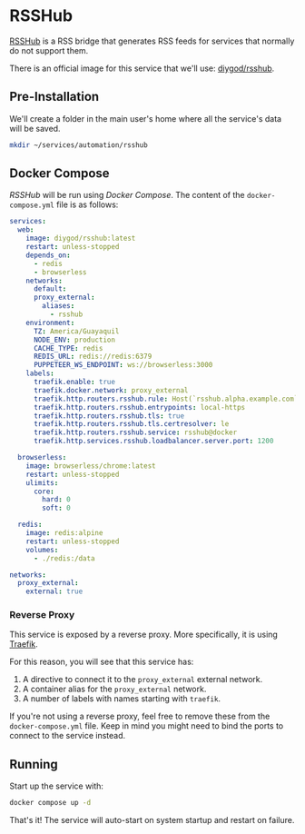 # RSSHub

[RSSHub](https://docs.rsshub.app/) is a RSS bridge that generates RSS feeds for services that normally do not support them.

There is an official image for this service that we'll use: [diygod/rsshub](https://hub.docker.com/r/diygod/rsshub).

## Pre-Installation

We'll create a folder in the main user's home where all the service's data will be saved.

```bash
mkdir ~/services/automation/rsshub
```

## Docker Compose

*RSSHub* will be run using *Docker Compose*. The content of the `docker-compose.yml` file is as follows:

```yaml
services:
  web:
    image: diygod/rsshub:latest
    restart: unless-stopped
    depends_on:
      - redis
      - browserless
    networks:
      default:
      proxy_external:
        aliases:
          - rsshub
    environment:
      TZ: America/Guayaquil
      NODE_ENV: production
      CACHE_TYPE: redis
      REDIS_URL: redis://redis:6379
      PUPPETEER_WS_ENDPOINT: ws://browserless:3000
    labels:
      traefik.enable: true
      traefik.docker.network: proxy_external
      traefik.http.routers.rsshub.rule: Host(`rsshub.alpha.example.com`) || Host(`rsshub.alpha.home.example.com`)
      traefik.http.routers.rsshub.entrypoints: local-https
      traefik.http.routers.rsshub.tls: true
      traefik.http.routers.rsshub.tls.certresolver: le
      traefik.http.routers.rsshub.service: rsshub@docker
      traefik.http.services.rsshub.loadbalancer.server.port: 1200

  browserless:
    image: browserless/chrome:latest
    restart: unless-stopped
    ulimits:
      core:
        hard: 0
        soft: 0

  redis:
    image: redis:alpine
    restart: unless-stopped
    volumes:
      - ./redis:/data

networks:
  proxy_external:
    external: true
```

### Reverse Proxy

This service is exposed by a reverse proxy. More specifically, it is using [Traefik](../networking/traefik.md).

For this reason, you will see that this service has:

1. A directive to connect it to the `proxy_external` external network.
2. A container alias for the `proxy_external` network.
3. A number of labels with names starting with `traefik`.

If you're not using a reverse proxy, feel free to remove these from the `docker-compose.yml` file.
Keep in mind you might need to bind the ports to connect to the service instead.

## Running

Start up the service with:

```bash
docker compose up -d
```

That's it! The service will auto-start on system startup and restart on failure.
